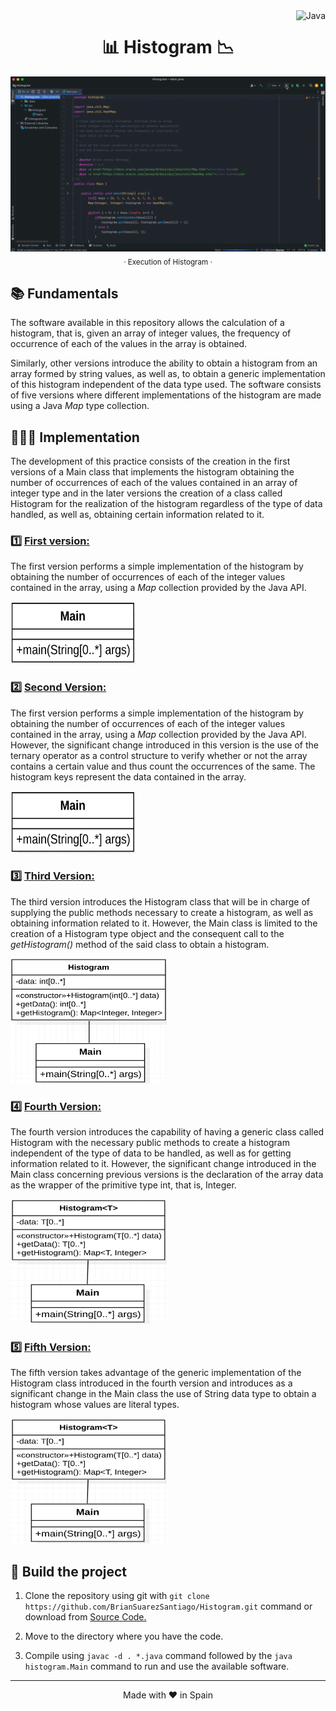 <a href="https://www.java.com/">
    <img align="right" src="https://custom-icon-badges.herokuapp.com/badge/Java-E8E8E8.svg?logo=Java" alt="Java">
</a>

<h1 align="center">📊 Histogram 📉</h1>


<p align="center">
    <img src="./assets/Execution of Histogram.gif" alt="Histogram Execution">
    <sub>· Execution of Histogram ·</sub>
</p>


## 📚 Fundamentals

The software available in this repository allows the calculation of a histogram, that is, given an array of integer values, the frequency of occurrence of each of the values in the array is obtained.

Similarly, other versions introduce the ability to obtain a histogram from an array formed by string values, as well as, to obtain a generic implementation of this histogram independent of the data type used. The software consists of five versions where different implementations of the histogram are made using a Java *Map* type collection.


## 👨🏻‍💻 Implementation

The development of this practice consists of the creation in the first versions of a Main class that implements the histogram obtaining the number of occurrences of each of the values contained in an array of integer type and in the later versions the creation of a class called Histogram for the realization of the histogram regardless of the type of data handled, as well as, obtaining certain information related to it.

### 1️⃣ <ins>First version:</ins>

The first version performs a simple implementation of the histogram by obtaining the number of occurrences of each of the integer values contained in the array, using a *Map* collection provided by the Java API.

<img src="./diagrams/Kata 2. Version 1.png" alt="Kata 2. Version 1 Class Diagram" width="200px" height="100px">

### 2️⃣ <ins>Second Version:</ins>

The first version performs a simple implementation of the histogram by obtaining the number of occurrences of each of the integer values contained in the array, using a *Map* collection provided by the Java API. However, the significant change introduced in this version is the use of the ternary operator as a control structure to verify whether or not the array contains a certain value and thus count the occurrences of the same. The histogram keys represent the data contained in the array.

<img src="./diagrams/Kata 2. Version 2.png" alt="Kata 2. Version 2 Class Diagram" width="200px" height="100px">

### 3️⃣ <ins>Third Version:</ins>

The third version introduces the Histogram class that will be in charge of supplying the public methods necessary to create a histogram, as well as obtaining information related to it. However, the Main class is limited to the creation of a Histogram type object and the consequent call to the *getHistogram()* method of the said class to obtain a histogram.

<img src="./diagrams/Kata 2. Version 3.png" alt="Kata 2. Version 3 Class Diagram" width="250px" height="200px">

### 4️⃣ <ins>Fourth Version:</ins>

The fourth version introduces the capability of having a generic class called Histogram with the necessary public methods to create a histogram independent of the type of data to be handled, as well as for getting information related to it. However, the significant change introduced in the Main class concerning previous versions is the declaration of the array data as the wrapper of the primitive type int, that is, Integer.

<img src="./diagrams/Kata 2. Version 4.png" alt="Kata 2. Version 4 Class Diagram" width="250px" height="200px">

### 5️⃣ <ins>Fifth Version:</ins>

The fifth version takes advantage of the generic implementation of the Histogram class introduced in the fourth version and introduces as a significant change in the Main class the use of String data type to obtain a histogram whose values are literal types.

<img src="./diagrams/Kata 2. Version 5.png" alt="Kata 2. Version 5 Class Diagram" width="250px" height="200px">


## 🚀 Build the project

1. Clone the repository using git with `git clone https://github.com/BrianSuarezSantiago/Histogram.git` command or download from [Source Code.](https://github.com/BrianSuarezSantiago/Histogram/archive/refs/heads/master.zip)

2. Move to the directory where you have the code.

3. Compile using `javac -d . *.java` command followed by the `java histogram.Main` command to run and use the available software.

<hr>
<p align="center">
Made with ♥️ in Spain
</p>
